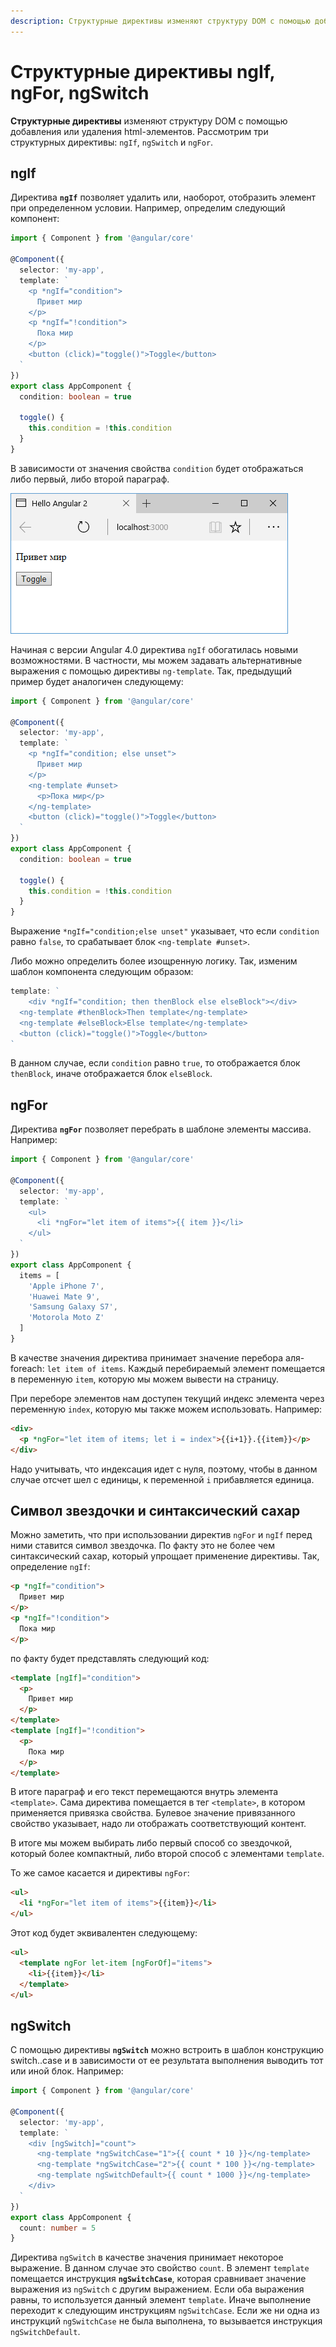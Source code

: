 ```yaml
---
description: Структурные директивы изменяют структуру DOM с помощью добавления или удаления html-элементов. Рассмотрим три структурных директивы ngIf, ngSwitch и ngFor
---
```


# Структурные директивы ngIf, ngFor, ngSwitch

**Структурные директивы** изменяют структуру DOM с помощью добавления или удаления html-элементов. Рассмотрим три структурных директивы: `ngIf`, `ngSwitch` и `ngFor`.

## ngIf

Директива **`ngIf`** позволяет удалить или, наоборот, отобразить элемент при определенном условии. Например, определим следующий компонент:

```typescript
import { Component } from '@angular/core'

@Component({
  selector: 'my-app',
  template: `
    <p *ngIf="condition">
      Привет мир
    </p>
    <p *ngIf="!condition">
      Пока мир
    </p>
    <button (click)="toggle()">Toggle</button>
  `
})
export class AppComponent {
  condition: boolean = true

  toggle() {
    this.condition = !this.condition
  }
}
```

В зависимости от значения свойства `condition` будет отображаться либо первый, либо второй параграф.

![Скриншот приложения](structure-directive-1.png)

Начиная с версии Angular 4.0 директива `ngIf` обогатилась новыми возможностями. В частности, мы можем задавать альтернативные выражения с помощью директивы `ng-template`. Так, предыдущий пример будет аналогичен следующему:

```typescript
import { Component } from '@angular/core'

@Component({
  selector: 'my-app',
  template: `
    <p *ngIf="condition; else unset">
      Привет мир
    </p>
    <ng-template #unset>
      <p>Пока мир</p>
    </ng-template>
    <button (click)="toggle()">Toggle</button>
  `
})
export class AppComponent {
  condition: boolean = true

  toggle() {
    this.condition = !this.condition
  }
}
```

Выражение `*ngIf="condition;else unset"` указывает, что если `condition` равно `false`, то срабатывает блок `<ng-template #unset>`.

Либо можно определить более изощренную логику. Так, изменим шаблон компонента следующим образом:

```typescript
template: `
	<div *ngIf="condition; then thenBlock else elseBlock"></div>
  <ng-template #thenBlock>Then template</ng-template>  
  <ng-template #elseBlock>Else template</ng-template>
  <button (click)="toggle()">Toggle</button>
`
```

В данном случае, если `condition` равно `true`, то отображается блок `thenBlock`, иначе отображается блок `elseBlock`.

## ngFor

Директива **`ngFor`** позволяет перебрать в шаблоне элементы массива. Например:

```typescript
import { Component } from '@angular/core'

@Component({
  selector: 'my-app',
  template: `
    <ul>
      <li *ngFor="let item of items">{{ item }}</li>
    </ul>
  `
})
export class AppComponent {
  items = [
    'Apple iPhone 7',
    'Huawei Mate 9',
    'Samsung Galaxy S7',
    'Motorola Moto Z'
  ]
}
```

В качестве значения директива принимает значение перебора аля-foreach: `let item of items`. Каждый перебираемый элемент помещается в переменную `item`, которую мы можем вывести на страницу.

При переборе элементов нам доступен текущий индекс элемента через переменную `index`, которую мы также можем использовать. Например:

```html
<div>
  <p *ngFor="let item of items; let i = index">{{i+1}}.{{item}}</p>
</div>
```

Надо учитывать, что индексация идет с нуля, поэтому, чтобы в данном случае отсчет шел с единицы, к переменной `i` прибавляется единица.

## Символ звездочки и синтаксический сахар

Можно заметить, что при использовании директив `ngFor` и `ngIf` перед ними ставится символ звездочка. По факту это не более чем синтаксический сахар, который упрощает применение директивы. Так, определение `ngIf`:

```html
<p *ngIf="condition">
  Привет мир
</p>
<p *ngIf="!condition">
  Пока мир
</p>
```

по факту будет представлять следующий код:

```html
<template [ngIf]="condition">
  <p>
    Привет мир
  </p>
</template>
<template [ngIf]="!condition">
  <p>
    Пока мир
  </p>
</template>
```

В итоге параграф и его текст перемещаются внутрь элемента `<template>`. Сама директива помещается в тег `<template>`, в котором применяется привязка свойства. Булевое значение привязанного свойство указывает, надо ли отображать соответствующий контент.

В итоге мы можем выбирать либо первый способ со звездочкой, который более компактный, либо второй способ с элементами `template`.

То же самое касается и директивы `ngFor`:

```html
<ul>
  <li *ngFor="let item of items">{{item}}</li>
</ul>
```

Этот код будет эквивалентен следующему:

```html
<ul>
  <template ngFor let-item [ngForOf]="items">
    <li>{{item}}</li>
  </template>
</ul>
```

## ngSwitch

С помощью директивы **`ngSwitch`** можно встроить в шаблон конструкцию switch..case и в зависимости от ее результата выполнения выводить тот или иной блок. Например:

```typescript
import { Component } from '@angular/core'

@Component({
  selector: 'my-app',
  template: `
    <div [ngSwitch]="count">
      <ng-template *ngSwitchCase="1">{{ count * 10 }}</ng-template>
      <ng-template *ngSwitchCase="2">{{ count * 100 }}</ng-template>
      <ng-template ngSwitchDefault>{{ count * 1000 }}</ng-template>
    </div>
  `
})
export class AppComponent {
  count: number = 5
}
```

Директива `ngSwitch` в качестве значения принимает некоторое выражение. В данном случае это свойство `count`. В элемент `template` помещается инструкция **`ngSwitchCase`**, которая сравнивает значение выражения из `ngSwitch` с другим выражением. Если оба выражения равны, то используется данный элемент `template`. Иначе выполнение переходит к следующим инструкциям `ngSwitchCase`. Если же ни одна из инструкций `ngSwitchCase` не была выполнена, то вызывается инструкция `ngSwitchDefault`.
